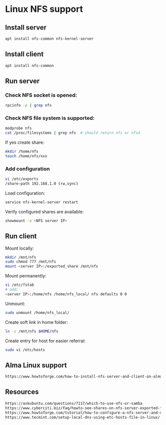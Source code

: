 # Linux NFS support

## Install server

```sh
apt install nfs-common nfs-kernel-server
```

## Install client

```sh
apt install nfs-common 
```

## Run server

### Check NFS socket is opened:

```sh
rpcinfo -p | grep nfs
```

### Check NFS file system is supported:

```sh
modprobe nfs
cat /proc/filesystems | grep nfs  # should return nfs or nfs4
```

If yes create share:

```sh
mkdir /home/nfs
touch /home/nfs/xxx
```

### Add configuration

```sh
vi /etc/exports
/share-path 192.168.1.0 (rw,sync)
```

Load configuration:

```sh
service nfs-kernel-server restart
```

Verify configured shares are available:

```sh
showmount -e <NFS server IP>
```

## Run client

Mount locally:

```sh
mkdir /mnt/nfs 
sudo chmod 777 /mnt/nfs
mount <server IP>:/exported_share /mnt/nfs
```

Mount permanently:

```sh
vi /etc/fstab
# add:
<server IP>:/home/nfs /home/nfs_local/ nfs defaults 0 0 
```

Unmount:

```sh
sudo unmount /home/nfs_local/
```

Create soft link in home folder:

```sh
ln -s /mnt/nfs $HOME/nfs
```

Create entry for host for easier referral:

```sh
sudo vi /etc/hosts
```

## Alma Linux support

```html
https://www.howtoforge.com/how-to-install-nfs-server-and-client-on-almalinux-9/
```

## Resources

```html
https://askubuntu.com/questions/7117/which-to-use-nfs-or-samba
https://www.cyberciti.biz/faq/howto-see-shares-on-nfs-server-exported-filesystems/
https://www.howtoforge.com/tutorial/how-to-configure-a-nfs-server-and-mount-nfs-shares-on-ubuntu-18.04/
https://www.tecmint.com/setup-local-dns-using-etc-hosts-file-in-linux/
```
